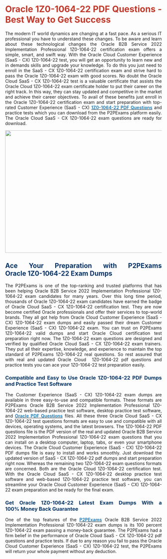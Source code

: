 <h1 style="text-align: justify;"><span style="color:#c0392b;"><strong>Oracle 1Z0-1064-22 PDF Questions - Best Way to Get Success</strong></span></h1>

<p style="text-align: justify;">The modern IT world dynamics are changing at a fast pace. As a serious IT professional you have to understand these changes. To be aware and learn about these technological changes the&nbsp;Oracle B2B Service 2022 Implementation Professional 1Z0-1064-22 certification exam offers a simple, smart, and swift way. With the Oracle Cloud Customer Experience (SaaS - CX) 1Z0-1064-22 test, you will get an opportunity to learn new and in demands skills and upgrade your knowledge. To do this you just need to enroll in the SaaS - CX 1Z0-1064-22 certification exam and strive hard to pass the Oracle 1Z0-1064-22 exam with good scores. No doubt the Oracle Cloud SaaS - CX 1Z0-1064-22 test is a valuable certificate that assists the Oracle Cloud 1Z0-1064-22 exam certificate holder to put their career on the right track. In this way, they can stay updated and competitive in the market and achieve their career objectives. To avail of these benefits just enroll in the Oracle 1Z0-1064-22 certification exam and start preparation with top-rated Customer Experience (SaaS - CX) <strong><a href="https://www.p2pexams.com/oracle/pdf/1z0-1064-22"><span style="color:#2980b9;">1Z0-1064-22 PDF Questions</span></a></strong> and practice tests which you can download from the P2PExams platform easily. The Oracle Cloud SaaS - CX 1Z0-1064-22 exam questions are ready for download.</p>

<p style="text-align: center;"><img alt="" src="https://i.ibb.co/47Gg1Sj/e01975153544611-6331e2e670440.jpg" style="width: 700px; height: 394px;" /></p>

<h2 style="text-align: justify;"><strong><span style="color:#003366;">Ace Your Preparation with P2PExams Oracle&nbsp;1Z0-1064-22 Exam Dumps</span></strong></h2>

<p style="text-align: justify;">The P2PExams is one of the top-ranking and trusted platforms that has been helping Oracle B2B Service 2022 Implementation Professional 1Z0-1064-22 exam candidates for many years. Over this long time period, thousands of Oracle 1Z0-1064-22 exam candidates have earned the badge of Oracle Cloud SaaS - CX 1Z0-1064-22 certification test. They are now become certified Oracle professionals and offer their services to top-world brands. They all got help from Oracle Cloud Customer Experience (SaaS - CX)&nbsp;1Z0-1064-22 exam dumps and easily passed their dream Customer Experience (SaaS - CX) 1Z0-1064-22 exam. You can trust on P2PExams 1Z0-1064-22 valid dumps&nbsp;and start Oracle Cloud certification test preparation right now. The 1Z0-1064-22 exam questions are designed and verified by qualified Oracle Cloud SaaS - CX 1Z0-1064-22 exam trainers. They put all their expertise, knowledge, and experience to maintain the top standard of P2PExams 1Z0-1064-22 real questions. So rest assured that with real and updated Oracle Cloud &nbsp;1Z0-1064-22 pdf questions and practice tests you can ace your 1Z0-1064-22 test preparation easily.</p>

<h3 style="text-align: justify;"><strong><span style="color:#003366;">Compatible and Easy to Use Oracle 1Z0-1064-22 PDF Dumps and Practice Test Software</span></strong></h3>

<p style="text-align: justify;">The Customer Experience (SaaS - CX) 1Z0-1064-22 exam dumps are available in three easy-to-use and compatible formats. These formats are P2PExams Oracle B2B Service 2022 Implementation Professional&nbsp;1Z0-1064-22 web-based practice test software, desktop practice test software, and <strong><a href="https://www.p2pexams.com/oracle"><span style="color:#2980b9;">Oracle PDF Questions</span></a></strong> files. All these three Oracle Cloud SaaS - CX 1Z0-1064-22 test questions formats are easy to use and compatible with all devices, operating systems, and the latest browsers. The 1Z0-1064-22 PDF questions file is the PDF version of the real and updated Oracle B2B Service 2022 Implementation Professional 1Z0-1064-22&nbsp;exam questions that you can install on a desktop computer, laptop, tabs, or even your smartphone devices. The Oracle Cloud Customer Experience (SaaS - CX) 1Z0-1064-22 PDF dumps&nbsp;file is easy to install and works smoothly. Just download the updated version of SaaS - CX 1Z0-1064-22 pdf dumps and start preparation right now. Whereas the remaining two 1Z0-1064-22 exam questions formats are concerned. Both are the&nbsp;Oracle Cloud 1Z0-1064-22&nbsp;certification test. With the Oracle Cloud SaaS - CX 1Z0-1064-22 desktop practice test software and web-based 1Z0-1064-22 practice test software, you can streamline your Oracle Cloud Customer Experience (SaaS - CX) 1Z0-1064-22 exam preparation and be ready for the final exam.</p>

<h3 style="text-align: justify;"><strong><span style="color:#003366;">Get Oracle&nbsp;1Z0-1064-22 Latest Exam Dumps With a 100%&nbsp;Money Back Guarantee</span></strong></h3>

<p style="text-align: justify;">One of the top features of the <strong><a href="https://www.p2pexams.com/"><span style="color:#2980b9;">P2PExams</span></a></strong> Oracle B2B Service 2022 Implementation Professional 1Z0-1064-22 exam dumps&nbsp;is its 100 percent 1Z0-1064-22 exam passing&nbsp;a money-back guarantee. The P2PExams had a firm belief in the performance of Oracle Cloud SaaS - CX 1Z0-1064-22 pdf questions and practice tests. If due to any reason you fail to pass the Oracle Cloud Customer Experience (SaaS - CX) 1Z0-1064-22 test, the P2PExams will return your whole payment without any deduction.</p>

<p style="text-align: justify;">&nbsp; &nbsp; &nbsp; &nbsp; &nbsp; &nbsp; &nbsp; &nbsp;</p>
